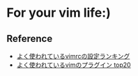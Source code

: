 # For your vim life:)
## Reference
* [よく使われているvimrcの設定ランキング](https://qiita.com/reireias/items/230c77b3ff5575832654)
* [よく使われているvimのプラグイン top20](https://qiita.com/reireias/items/5364dcaada1a5b88a206)